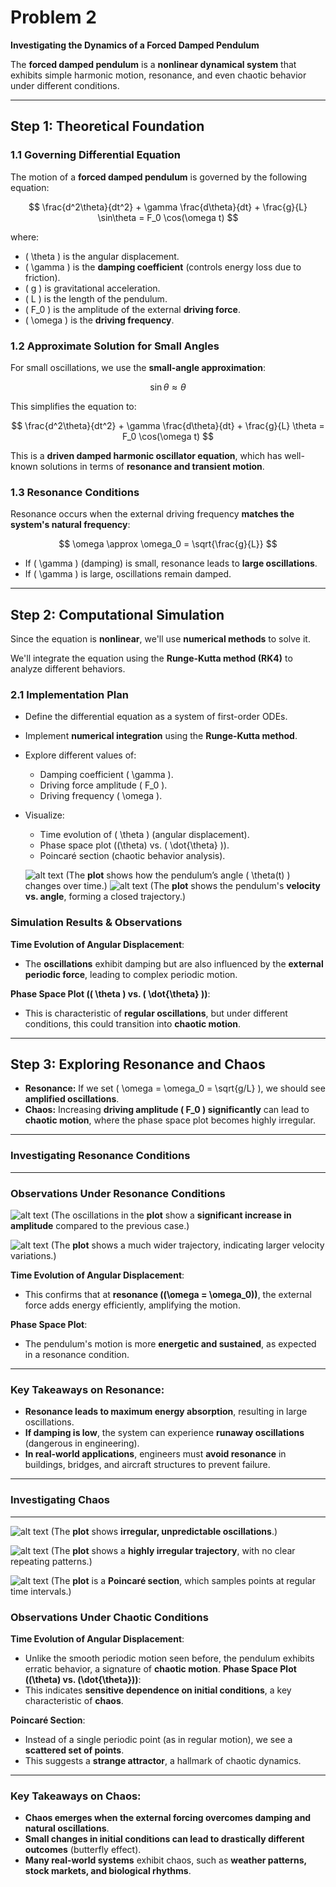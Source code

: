 # Problem 2

**Investigating the Dynamics of a Forced Damped Pendulum** 

The **forced damped pendulum** is a **nonlinear dynamical system** that exhibits simple harmonic motion, resonance, and even chaotic behavior under different conditions. 

---

## Step 1: Theoretical Foundation

### 1.1 Governing Differential Equation
The motion of a **forced damped pendulum** is governed by the following equation:

$$
\frac{d^2\theta}{dt^2} + \gamma \frac{d\theta}{dt} + \frac{g}{L} \sin\theta = F_0 \cos(\omega t)
$$

where:
- \( \theta \) is the angular displacement.
- \( \gamma \) is the **damping coefficient** (controls energy loss due to friction).
- \( g \) is gravitational acceleration.
- \( L \) is the length of the pendulum.
- \( F_0 \) is the amplitude of the external **driving force**.
- \( \omega \) is the **driving frequency**.

### 1.2 Approximate Solution for Small Angles
For small oscillations, we use the **small-angle approximation**:  

$$
\sin\theta \approx \theta
$$

This simplifies the equation to:

$$
\frac{d^2\theta}{dt^2} + \gamma \frac{d\theta}{dt} + \frac{g}{L} \theta = F_0 \cos(\omega t)
$$

This is a **driven damped harmonic oscillator equation**, which has well-known solutions in terms of **resonance and transient motion**.

### 1.3 Resonance Conditions
Resonance occurs when the external driving frequency **matches the system's natural frequency**:

$$
\omega \approx \omega_0 = \sqrt{\frac{g}{L}}
$$

- If \( \gamma \) (damping) is small, resonance leads to **large oscillations**.
- If \( \gamma \) is large, oscillations remain damped.

---

## Step 2: Computational Simulation
Since the equation is **nonlinear**, we'll use **numerical methods** to solve it.

We'll integrate the equation using the **Runge-Kutta method (RK4)** to analyze different behaviors.

### 2.1 Implementation Plan
- Define the differential equation as a system of first-order ODEs.
- Implement **numerical integration** using the **Runge-Kutta method**.
- Explore different values of:
   - Damping coefficient \( \gamma \).
   - Driving force amplitude \( F_0 \).
   - Driving frequency \( \omega \).
- Visualize:
   - Time evolution of \( \theta \) (angular displacement).
   - Phase space plot (\(\theta\) vs. \( \dot{\theta} \)).
   - Poincaré section (chaotic behavior analysis).

   ![alt text](image.png)
      (The **plot** shows how the pendulum’s angle \( \theta(t) \) changes over time.)
   ![alt text](image-1.png)
      (The **plot** shows the pendulum's **velocity vs. angle**, forming a closed trajectory.)


### Simulation Results & Observations 

**Time Evolution of Angular Displacement**:
- The **oscillations** exhibit damping but are also influenced by the **external periodic force**, leading to complex periodic motion.

**Phase Space Plot (\( \theta \) vs. \( \dot{\theta} \))**:
- This is characteristic of **regular oscillations**, but under different conditions, this could transition into **chaotic motion**.

---

## Step 3: Exploring Resonance and Chaos
- **Resonance:** If we set \( \omega = \omega_0 = \sqrt{g/L} \), we should see **amplified oscillations**.
- **Chaos:** Increasing **driving amplitude \( F_0 \) significantly** can lead to **chaotic motion**, where the phase space plot becomes highly irregular.

---
### Investigating Resonance Conditions 
---
### **Observations Under Resonance Conditions** 
   
   ![alt text](<Forced Damped Pendulum Motion Under Resonance.png>)
         (The oscillations in the **plot** show a **significant increase in amplitude** compared to the previous case.)

   ![alt text](<Phase Space Plot Under Resonance.png>)
         (The **plot** shows a much wider trajectory, indicating larger velocity variations.)

**Time Evolution of Angular Displacement**: 
- This confirms that at **resonance (\(\omega = \omega_0\))**, the external force adds energy efficiently, amplifying the motion.
   
**Phase Space Plot**:
- The pendulum's motion is more **energetic and sustained**, as expected in a resonance condition.
---

### Key Takeaways on Resonance:
- **Resonance leads to maximum energy absorption**, resulting in large oscillations.  
- **If damping is low**, the system can experience **runaway oscillations** (dangerous in engineering).  
- **In real-world applications**, engineers must **avoid resonance** in buildings, bridges, and aircraft structures to prevent failure.

---
### Investigating Chaos 
---

![alt text](<Forced Damped Pendulum Motion Under Chaotic Con.png>)
      (The **plot** shows **irregular, unpredictable oscillations**.)


![alt text](<Phase Space Plot Under Chaotic Conditions.png>)
      (The **plot** shows a **highly irregular trajectory**, with no clear repeating patterns.)


![alt text](<Poincaré Section (Indicating Chaos).png>)
      (The **plot** is a **Poincaré section**, which samples points at regular time intervals.)

### Observations Under Chaotic Conditions

**Time Evolution of Angular Displacement**:
- Unlike the smooth periodic motion seen before, the pendulum exhibits erratic behavior, a signature of **chaotic motion**.
**Phase Space Plot (\(\theta\) vs. \(\dot{\theta}\))**:   
- This indicates **sensitive dependence on initial conditions**, a key characteristic of **chaos**.

**Poincaré Section**:  
- Instead of a single periodic point (as in regular motion), we see a **scattered set of points**.
- This suggests a **strange attractor**, a hallmark of chaotic dynamics.

---

### **Key Takeaways on Chaos:**
- **Chaos emerges when the external forcing overcomes damping and natural oscillations**.  
- **Small changes in initial conditions can lead to drastically different outcomes** (butterfly effect).  
- **Many real-world systems** exhibit chaos, such as **weather patterns, stock markets, and biological rhythms**.  


